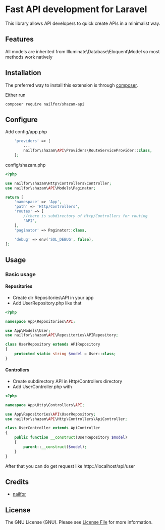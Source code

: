 # Fast API development for Laravel

This library allows API developers to quick create APIs in a minimalist way.

## Features
All models are inherited from Illuminate\Database\Eloquent\Model so most methods work natively

## Installation

The preferred way to install this extension is through [composer](http://getcomposer.org/download/).

Either run

```
composer require nailfor/shazam-api
```

## Configure

Add config/app.php

```php
    'providers' => [
        ...
        nailfor\shazam\API\Providers\RouteServiceProvider::class,
    ];

```

config/shazam.php
```php
<?php

use nailfor\shazam\Http\Controllers\Controller;
use nailfor\shazam\API\Models\Paginator;

return [
    'namespace' => 'App',
    'path' => 'Http/Controllers',
    'routes' => [
        //there is subdirectory of Http/Controllers for routing
        'API',
    ],
    'paginator' => Paginator::class,

    'debug' => env('SQL_DEBUG', false),
];
```

## Usage

### Basic usage

#### Repositories
- Create dir Repositories\API in your app
- Add UserRepository.php like that
```php
<?php

namespace App\Repositories\API;

use App\Models\User;
use nailfor\shazam\API\Repositories\APIRepository;

class UserRepository extends APIRepository
{
    protected static string $model = User::class;
}
```

#### Controllers

- Create subdirectory API in Http/Controllers directory
- Add UserController.php with
```php
<?php

namespace App\Http\Controllers\API;

use App\Repositories\API\UserRepository;
use nailfor\shazam\API\Http\Controllers\ApiController;

class UserController extends ApiController
{
    public function __construct(UserRepository $model)
    {
        parent::__construct($model);
    }
}
```

After that you can do get request like http:://localhost/api/user

## Credits

- [nailfor](https://github.com/nailfor)

License
-------

The GNU License (GNU). Please see [License File](LICENSE.md) for more information.
